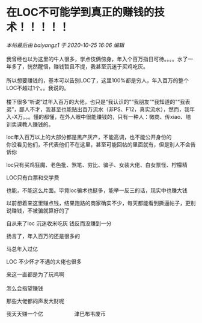 # 在LOC不可能学到真正的赚钱的技术！！！！！


<i class="pstatus"> 本帖最后由 baiyangz1 于 2020-10-25 16:06 编辑 </i><br />
<br />
我曾经也以为这里的牛人很多，学点伎俩傍身，年入个百万指日可待。。。。水了一年多了，恍然醒悟，赚钱暂且不提，我甚至沉迷于买鸡吃灰。<br />
<br />
所以想要赚钱的，基本可以告别LOC了，这里100%都是穷人，年入百万的整个LOC不超过1个。。我说的。<br />
<br />
楼下很多“听说”过年入百万的大佬，也只是“我认识的”“我朋友”“我知道的”“我表弟”，鄙人不才，我甚至也能贴出百万流水（非PS、F12，真实流水），然而，我年入-X万。。。懂的都懂，在外人眼中很能赚钱的，只有一种人：微商、传xiao、培训卖课教人赚钱的。

loc年入百万以上的大部分都是黑产灰产，不能高调，也不能公开身份的<br />
你没看见他们，不代表他们不在这里，甚至可能回帖的里面就有，但是别人不会告诉你<img id="aimg_JeFZe" onclick="zoom(this, this.src, 0, 0, 0)" class="zoom" src="https://cdn.jsdelivr.net/gh/hishis/forum-master/public/images/patch.gif" onmouseover="img_onmouseoverfunc(this)" onload="thumbImg(this)" border="0" alt="" />

loc只有买鸡狂魔、老色批、煞笔、穷比、骗子、女装大佬、白女票怪、柠檬精

LOC只有白票和交学费

也能，不能这么片面。毕竟loc骗术也挺多，能举一反三的话，现实中也赚大钱

以前想着来这里赚点钱，结果跑路的商家确实不少，每天都能看到撕逼帖子，更别说赚钱，不被骗就算好的了<img id="aimg_INNKH" onclick="zoom(this, this.src, 0, 0, 0)" class="zoom" src="https://cdn.jsdelivr.net/gh/hishis/forum-master/public/images/patch.gif" onmouseover="img_onmouseoverfunc(this)" onload="thumbImg(this)" border="0" alt="" />

自从来了loc 沉迷收米吃灰<img src="static/image/smiley/default/cry.gif" smilieid="4" border="0" alt="" /><img src="static/image/smiley/default/cry.gif" smilieid="4" border="0" alt="" /><img src="static/image/smiley/default/cry.gif" smilieid="4" border="0" alt="" /><img src="static/image/smiley/default/cry.gif" smilieid="4" border="0" alt="" /><img src="static/image/smiley/default/cry.gif" smilieid="4" border="0" alt="" /><img src="static/image/smiley/default/cry.gif" smilieid="4" border="0" alt="" /> 钱反而没赚到一分

扬言了，年入百万的还是很多的<img id="aimg_d6tXi" onclick="zoom(this, this.src, 0, 0, 0)" class="zoom" src="https://cdn.jsdelivr.net/gh/hishis/forum-master/public/images/patch.gif" onmouseover="img_onmouseoverfunc(this)" onload="thumbImg(this)" border="0" alt="" />

马总年入过亿

LOC 不少怀才不遇的大佬也很多 

<img src="static/image/smiley/default/lol.gif" smilieid="12" border="0" alt="" />来这一直都是为了玩鸡啊<br />
<br />
怎么会指望赚钱

那些大佬都闷声发大财呢

我天天赚一个亿&nbsp; &nbsp;&nbsp; &nbsp;&nbsp; &nbsp;&nbsp; &nbsp;&nbsp; &nbsp;&nbsp; &nbsp;&nbsp; &nbsp;津巴布韦废币
